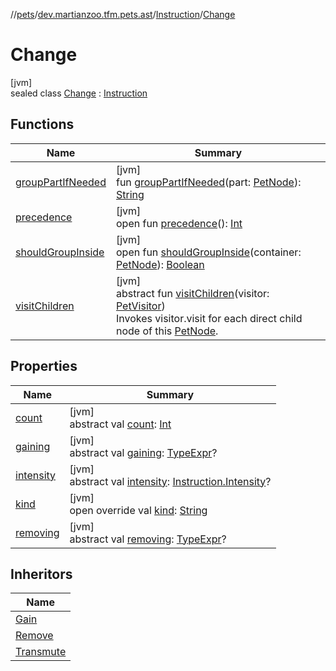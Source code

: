 //[pets](../../../../index.md)/[dev.martianzoo.tfm.pets.ast](../../index.md)/[Instruction](../index.md)/[Change](index.md)

# Change

[jvm]\
sealed class [Change](index.md) : [Instruction](../index.md)

## Functions

| Name | Summary |
|---|---|
| [groupPartIfNeeded](../../-pet-node/group-part-if-needed.md) | [jvm]<br>fun [groupPartIfNeeded](../../-pet-node/group-part-if-needed.md)(part: [PetNode](../../-pet-node/index.md)): [String](https://kotlinlang.org/api/latest/jvm/stdlib/kotlin/-string/index.html) |
| [precedence](../../-pet-node/precedence.md) | [jvm]<br>open fun [precedence](../../-pet-node/precedence.md)(): [Int](https://kotlinlang.org/api/latest/jvm/stdlib/kotlin/-int/index.html) |
| [shouldGroupInside](../../-pet-node/should-group-inside.md) | [jvm]<br>open fun [shouldGroupInside](../../-pet-node/should-group-inside.md)(container: [PetNode](../../-pet-node/index.md)): [Boolean](https://kotlinlang.org/api/latest/jvm/stdlib/kotlin/-boolean/index.html) |
| [visitChildren](../../-pet-node/visit-children.md) | [jvm]<br>abstract fun [visitChildren](../../-pet-node/visit-children.md)(visitor: [PetVisitor](../../../dev.martianzoo.tfm.pets/-pet-visitor/index.md))<br>Invokes visitor.visit for each direct child node of this [PetNode](../../-pet-node/index.md). |

## Properties

| Name | Summary |
|---|---|
| [count](count.md) | [jvm]<br>abstract val [count](count.md): [Int](https://kotlinlang.org/api/latest/jvm/stdlib/kotlin/-int/index.html) |
| [gaining](gaining.md) | [jvm]<br>abstract val [gaining](gaining.md): [TypeExpr](../../-type-expr/index.md)? |
| [intensity](intensity.md) | [jvm]<br>abstract val [intensity](intensity.md): [Instruction.Intensity](../-intensity/index.md)? |
| [kind](../kind.md) | [jvm]<br>open override val [kind](../kind.md): [String](https://kotlinlang.org/api/latest/jvm/stdlib/kotlin/-string/index.html) |
| [removing](removing.md) | [jvm]<br>abstract val [removing](removing.md): [TypeExpr](../../-type-expr/index.md)? |

## Inheritors

| Name |
|---|
| [Gain](../-gain/index.md) |
| [Remove](../-remove/index.md) |
| [Transmute](../-transmute/index.md) |
